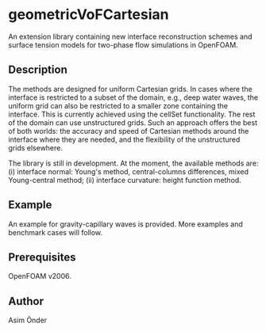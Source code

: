 
# geometricVoFCartesian
An extension library containing new interface reconstruction schemes and surface tension models for two-phase flow simulations in OpenFOAM.  

## Description
The methods are designed for uniform Cartesian grids. In cases where the interface is restricted to a subset of the domain, e.g., deep water waves, the uniform grid can also be restricted to a smaller zone containing the interface. This is currently achieved using the cellSet functionality. The rest of the domain can use unstructured grids. Such an approach offers the best of both worlds: the accuracy and speed of Cartesian methods around the interface where they are needed, and the flexibility of the unstructured grids elsewhere. 

The library is still in development. At the moment, the available methods are: (i) interface normal: Young's method, central-columns differences, mixed Young-central method; (ii) interface curvature: height function method.

## Example 
An example for gravity-capillary waves is provided. More examples and benchmark cases will follow.

## Prerequisites
OpenFOAM v2006.

## Author
Asim Önder



